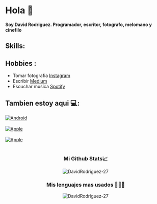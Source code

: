 # Hola 👋
**Soy David Rodriguez. Programador, escritor, fotografo, melomano y cinefilo**

## Skills:



## Hobbies :

* Tomar fotografia [Instagram](https://www.instagram.com/davidrodri_gz/)
* Escribir [Medium](https://davidrodrig.medium.com/)
* Escuchar musica [Spotify](https://open.spotify.com/user/2qaoh82a88rryvt75o6jiotw3?si=b5bc2676ca304377)


## Tambien estoy aqui 💻:
[![Android](https://img.shields.io/badge/sololearn-David_Rodiguez-1DA1F2?style=for-the-badge&logo=white&labelColor=5d698f)](https://www.sololearn.com/profile/21082571)</br></br>
[![Apple](https://img.shields.io/badge/replit-David_Rodiguez-1DA1F2?style=for-the-badge&logo=white&labelColor=675587)](https://www.replit.com/@DavidRodrigue53)  </br></br>
[![Apple](https://img.shields.io/badge/Stackoverflow-David_Rodiguez-1DA1F2?style=for-the-badge&logo=white&labelColor=452732)](https://stackoverflow.com/users/15654108/david-rodriguez)</br></br>



<h3 align="center">Mi Github Stats📈</h3>

<p align="center"> <img src="https://github-readme-stats.vercel.app/api?username=DavidRodriguez-27&show_icons=true&theme=tokyonight" alt="DavidRodriguez-27" /> </p>


<h3 align="center">Mis lenguajes mas usados 👨🏻‍💻</h3>
<p align="center"> <img src="https://github-readme-stats.vercel.app/api/top-langs/?username=DavidRodriguez-27&theme=tokyonight" alt="DavidRodriguez-27" /> </p>



